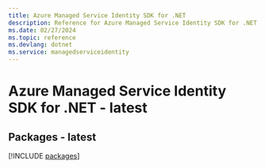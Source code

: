 ```yaml
---
title: Azure Managed Service Identity SDK for .NET
description: Reference for Azure Managed Service Identity SDK for .NET
ms.date: 02/27/2024
ms.topic: reference
ms.devlang: dotnet
ms.service: managedserviceidentity
---
```

# Azure Managed Service Identity SDK for .NET - latest
## Packages - latest
[!INCLUDE [packages](managed-service-identity-index.md)]